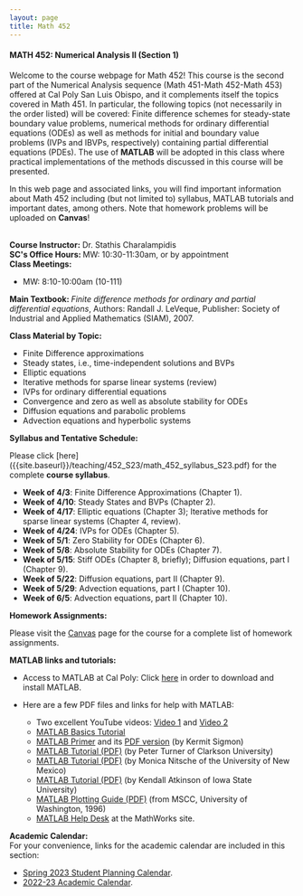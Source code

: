 ```yaml
---
layout: page
title: Math 452
---
```


<h4><b><b>MATH 452: Numerical Analysis II (Section 1) </b></b></h4>
Welcome to the course webpage for Math 452! This course is the second 
part of the Numerical Analysis sequence (Math 451-Math 452-Math 453) 
offered at Cal Poly San Luis Obispo, and it complements itself the topics 
covered in Math 451. In particular, the following topics (not necessarily 
in the order listed) will be covered: Finite difference schemes for 
steady-state boundary value problems, numerical methods for ordinary 
differential equations (ODEs) as well as methods for initial and boundary 
value problems (IVPs and IBVPs, respectively) containing partial differential 
equations (PDEs). The use of <b><b>MATLAB</b></b> will be adopted in this 
class where practical implementations of the methods discussed in this course 
will be presented. 

In this web page and associated links, you will find important information about
Math 452 including (but not limited to) syllabus, MATLAB tutorials and important dates,
among others. Note that homework problems will be uploaded on <b><b>Canvas</b></b>!

<br>
<b><b> Course Instructor:</b></b> Dr. Stathis Charalampidis
<div class="left"><b><b>SC's Office Hours: </b></b> </b></b> MW: 10:30-11:30am, or by appointment</div>
<div class="left"><b><b>Class Meetings: </b></b> </div>


- MW: 8:10-10:00am (10-111)

<div class="left"><b><b>Main Textbook: </b></b>
<em>Finite difference methods for ordinary and partial differential equations</em>, Authors: Randall J. LeVeque, Publisher: Society of Industrial and Applied Mathematics (SIAM), 2007.</div> 

<b><b> Class Material by Topic:</b></b>

 - Finite Difference approximations
 - Steady states, i.e., time-independent solutions and BVPs 
 - Elliptic equations
 - Iterative methods for sparse linear systems (review)
 - IVPs for ordinary differential equations
 - Convergence and zero as well as absolute stability for ODEs
 - Diffusion equations and parabolic problems
 - Advection equations and hyperbolic systems 

<div class="left"><b><b>Syllabus and Tentative Schedule: </b></b></div>

Please click [here] ({{site.baseurl}}/teaching/452_S23/math_452_syllabus_S23.pdf) for the complete <b><b>course syllabus</b></b>.


   - <b><b>Week of 4/3</b></b>: Finite Difference Approximations (Chapter 1).
   - <b><b>Week of 4/10</b></b>: Steady States and BVPs (Chapter 2).
   - <b><b>Week of 4/17</b></b>: Elliptic equations (Chapter 3); Iterative methods for sparse linear systems (Chapter 4, review).
   - <b><b>Week of 4/24</b></b>: IVPs for ODEs (Chapter 5).
   - <b><b>Week of 5/1</b></b>: Zero Stability for ODEs (Chapter 6).
   - <b><b>Week of 5/8</b></b>: Absolute Stability for ODEs (Chapter 7).
   - <b><b>Week of 5/15</b></b>: Stiff ODEs (Chapter 8, briefly); Diffusion equations, part I (Chapter 9).
   - <b><b>Week of 5/22</b></b>: Diffusion equations, part II (Chapter 9).
   - <b><b>Week of 5/29</b></b>: Advection equations, part I (Chapter 10).
   - <b><b>Week of 6/5</b></b>: Advection equations, part II (Chapter 10).
   
<div class="left"><b><b>Homework Assignments: </b></b></div>

Please visit the [Canvas](https://canvas.calpoly.edu) page for the course for a complete list of homework assignments.

<!-- - [Assignment 1]({{site.baseurl}}/teaching/451_W21/hws/hw1_math_451_W21.pdf), due on Friday, January 15, in class. -->
 
<!-- 
 - [Assignment 2]({{site.baseurl}}/teaching/451/hws/hw2_math_451_W20.pdf) ([Solutions]({{site.baseurl}}/teaching/451/hws/hw2_math_451_W20_sols.pdf)), due on Friday, January 24, in class.
 - [Assignment 3]({{site.baseurl}}/teaching/451/hws/hw3_math_451_W20.pdf), ([Solutions]({{site.baseurl}}/teaching/451/hws/hw3_math_451_W20_sols.pdf)) due on Friday, January 31, in class.
 - [Assignment 4]({{site.baseurl}}/teaching/451/hws/hw4_math_451_W20.pdf), ([Solutions]({{site.baseurl}}/teaching/451/hws/hw4_math_451_W20_sols.pdf)) due on Friday, February 7, in class.
 - [Assignment 5]({{site.baseurl}}/teaching/451/hws/hw5_math_451_W20.pdf), ([Solutions]({{site.baseurl}}/teaching/451/hws/hw5_math_451_W20_sols.pdf)) due on Friday, February 14, in class.
 - [Assignment 6]({{site.baseurl}}/teaching/451/hws/hw6_math_451_W20.pdf), ([Solutions]({{site.baseurl}}/teaching/451/hws/hw6_math_451_W20_sols.pdf)) due on Friday, February 28, in class.
 - [Assignment 7]({{site.baseurl}}/teaching/451/hws/hw7_math_451_W20.pdf), ([Solutions]({{site.baseurl}}/teaching/451/hws/hw7_math_451_W20_sols.pdf)) due on Friday, March 6, in class.
 - [Assignment 8]({{site.baseurl}}/teaching/451/hws/hw8_math_451_W20.pdf), ([Solutions]({{site.baseurl}}/teaching/451/hws/hw8_math_451_W20_sols.pdf)) due on Friday, March 13, in class. -->
 
<b><b> MATLAB links and tutorials:</b></b>

  - Access to MATLAB at Cal Poly: Click [here](https://www.mathworks.com/academia/tah-portal/california-polytechnic-state-university-san-luis-obispo-300444.html) in order to download and install MATLAB.
  - Here are a few PDF files and links for help with MATLAB:

     - Two excellent YouTube videos: [Video 1](https://www.youtube.com/watch?v=NSSTkkKRabI) and [Video 2](https://www.youtube.com/watch?v=T_ekAD7U-wU)
     - [MATLAB Basics Tutorial](http://ctms.engin.umich.edu/CTMS/index.php?aux=Basics_Matlab)
     - [MATLAB Primer](http://www.math.ucsd.edu/~bdriver/21d-s99/matlab-primer.html) and its [PDF version]({{site.baseurl}}/teaching/451_W23/tutorials/primer_matlab.pdf) (by Kermit Sigmon)
     - [MATLAB Tutorial (PDF)]({{site.baseurl}}/teaching/452_S23/tutorials/matlabBasicsTurner.pdf) (by Peter Turner of Clarkson University)
     - [MATLAB Tutorial (PDF)]({{site.baseurl}}/teaching/452_S23/tutorials/mattutorial.pdf) (by Monica Nitsche of the University of New Mexico)
     - [MATLAB Tutorial (PDF)]({{site.baseurl}}/teaching/452_S23/tutorials/matlab_lect.pdf) (by Kendall Atkinson of Iowa State University)
     - [MATLAB Plotting Guide (PDF)]({{site.baseurl}}/teaching/452_S23/tutorials/tutorial_plot.pdf) (from MSCC, University of Washington, 1996)
     - [MATLAB Help Desk](https://www.mathworks.com/help/matlab/index.html) at the MathWorks site.

  
<div class="left"><b><b>Academic Calendar: </b></b></div> 
For your convenience, links for the academic calendar are included in this section:

  - [Spring 2023 Student Planning Calendar](https://registrar.calpoly.edu/spring-student-planning-calendar).
  - [2022-23 Academic Calendar](https://registrar.calpoly.edu/academic-calendar).
 
<!-- <b><b>Class Activity: </b></b> 

<ul class="posts">
{% for post in site.posts %}      
  {% if post.categories contains '143-19' %}
	<li>
        <span class="post-date">{{ post.date | date: "%b %-d, %Y" }}</span>
        <a class="post-link" href="{{ post.url | prepend: site.baseurl }}">{{ post.title }}</a>
      </li>
  {% endif %}
{% endfor %}
</ul> -->
